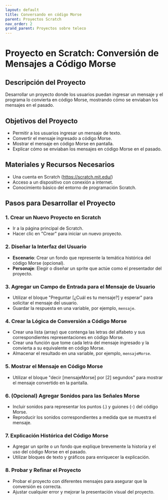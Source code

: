 ```yaml
---
layout: default
title: Conversando en código Morse
parent: Proyectos Scratch
nav_order: 2
grand_parent: Proyectos sobre teleco
---
```


# Proyecto en Scratch: Conversión de Mensajes a Código Morse

## Descripción del Proyecto
Desarrollar un proyecto donde los usuarios puedan ingresar un mensaje y el programa lo convierta en código Morse, mostrando cómo se enviaban los mensajes en el pasado.

## Objetivos del Proyecto
- Permitir a los usuarios ingresar un mensaje de texto.
- Convertir el mensaje ingresado a código Morse.
- Mostrar el mensaje en código Morse en pantalla.
- Explicar cómo se enviaban los mensajes en código Morse en el pasado.

## Materiales y Recursos Necesarios
- Una cuenta en Scratch (https://scratch.mit.edu/)
- Acceso a un dispositivo con conexión a internet.
- Conocimiento básico del entorno de programación Scratch.

## Pasos para Desarrollar el Proyecto

### 1. Crear un Nuevo Proyecto en Scratch
- Ir a la página principal de Scratch.
- Hacer clic en "Crear" para iniciar un nuevo proyecto.

### 2. Diseñar la Interfaz del Usuario
- **Escenario**: Crear un fondo que represente la temática histórica del código Morse (opcional).
- **Personaje**: Elegir o diseñar un sprite que actúe como el presentador del proyecto.

### 3. Agregar un Campo de Entrada para el Mensaje de Usuario
- Utilizar el bloque "Preguntar [¿Cuál es tu mensaje?] y esperar" para solicitar el mensaje del usuario.
- Guardar la respuesta en una variable, por ejemplo, `mensaje`.

### 4. Crear la Lógica de Conversión a Código Morse
- Crear una lista (array) que contenga las letras del alfabeto y sus correspondientes representaciones en código Morse.
- Crear una función que tome cada letra del mensaje ingresado y la convierta a su equivalente en código Morse.
- Almacenar el resultado en una variable, por ejemplo, `mensajeMorse`.

### 5. Mostrar el Mensaje en Código Morse
- Utilizar el bloque "decir [mensajeMorse] por [2] segundos" para mostrar el mensaje convertido en la pantalla.

### 6. (Opcional) Agregar Sonidos para las Señales Morse
- Incluir sonidos para representar los puntos (.) y guiones (-) del código Morse.
- Reproducir los sonidos correspondientes a medida que se muestra el mensaje.

### 7. Explicación Histórica del Código Morse
- Agregar un sprite o un fondo que explique brevemente la historia y el uso del código Morse en el pasado.
- Utilizar bloques de texto y gráficos para enriquecer la explicación.

### 8. Probar y Refinar el Proyecto
- Probar el proyecto con diferentes mensajes para asegurar que la conversión es correcta.
- Ajustar cualquier error y mejorar la presentación visual del proyecto.
